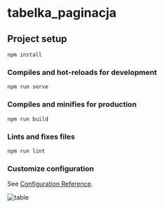 # tabelka_paginacja

## Project setup
```
npm install
```

### Compiles and hot-reloads for development
```
npm run serve
```

### Compiles and minifies for production
```
npm run build
```

### Lints and fixes files
```
npm run lint
```

### Customize configuration
See [Configuration Reference](https://cli.vuejs.org/config/).


![table](https://user-images.githubusercontent.com/99666752/227289317-41ca0dba-2034-477e-990d-6006aeb77485.png)
